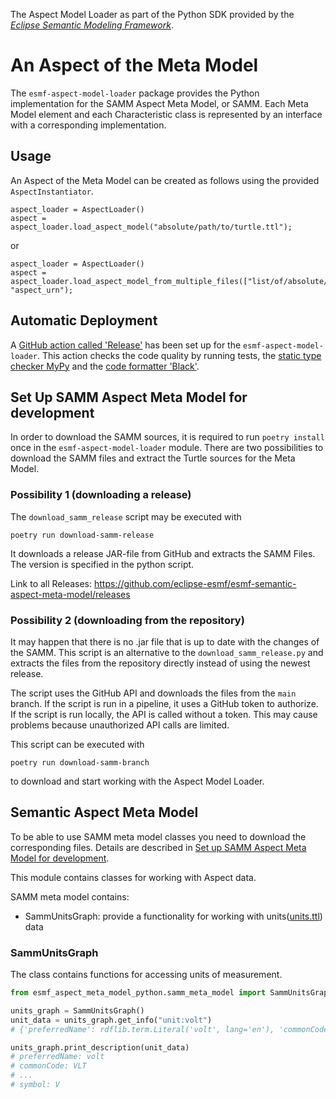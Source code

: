 The Aspect Model Loader as part of the Python SDK provided by the [*Eclipse Semantic Modeling Framework*](
https://projects.eclipse.org/projects/dt.esmf).

# An Aspect of the Meta Model

The `esmf-aspect-model-loader` package provides the Python implementation for the SAMM Aspect Meta Model, or SAMM.
Each Meta Model element and each Characteristic class is represented by an interface with a corresponding
implementation.

## Usage

An Aspect of the Meta Model can be created as follows using the provided `AspectInstantiator`.

```
aspect_loader = AspectLoader()
aspect = aspect_loader.load_aspect_model("absolute/path/to/turtle.ttl");
```

or

```
aspect_loader = AspectLoader()
aspect = aspect_loader.load_aspect_model_from_multiple_files(["list/of/absolute/paths/to/turtles.ttl"], "aspect_urn");
```

## Automatic Deployment

A [GitHub action called 'Release'](https://github.com/eclipse-esmf/esmf-sdk-py-aspect-model-loader/actions/workflows/tagged_release.yml)
has been set up for the `esmf-aspect-model-loader`. This action checks the code quality by running tests, the [static type checker MyPy](https://github.com/python/mypy) and
the [code formatter 'Black'](https://github.com/psf/black).

## Set Up SAMM Aspect Meta Model for development

In order to download the SAMM sources, it is required to run `poetry install` once in the `esmf-aspect-model-loader`
module. There are two possibilities to download the SAMM files and extract the Turtle sources for the Meta Model.

### Possibility 1 (downloading a release)

The `download_samm_release` script may be executed with

```
poetry run download-samm-release
```  

It downloads a release JAR-file from GitHub and extracts the SAMM Files.
The version is specified in the python script.

Link to all Releases: https://github.com/eclipse-esmf/esmf-semantic-aspect-meta-model/releases

### Possibility 2 (downloading from the repository)

It may happen that there is no .jar file that is up to date with the changes of the SAMM.
This script is an alternative to the `download_samm_release.py` and extracts the files from the repository
directly instead of using the newest release.

The script uses the GitHub API and downloads the files from the `main` branch. If the script is run in a
pipeline, it uses a GitHub token to authorize. If the script is run locally, the API is called without a token.
This may cause problems because unauthorized API calls are limited.

This script can be executed with

```
poetry run download-samm-branch
```
to download and start working with the Aspect Model Loader.

## Semantic Aspect Meta Model

To be able to use SAMM meta model classes you need to download the corresponding files. 
Details are described in [Set up SAMM Aspect Meta Model for development](#set-up-samm-aspect-meta-model-for-development).

This module contains classes for working with Aspect data.

SAMM meta model contains:
- SammUnitsGraph: provide a functionality for working with units([units.ttl](./esmf_aspect_meta_model_python/samm_aspect_meta_model/samm/unit/2.1.0/units.ttl)) data

### SammUnitsGraph

The class contains functions for accessing units of measurement.
```python 
from esmf_aspect_meta_model_python.samm_meta_model import SammUnitsGraph

units_graph = SammUnitsGraph()
unit_data = units_graph.get_info("unit:volt")
# {'preferredName': rdflib.term.Literal('volt', lang='en'), 'commonCode': rdflib.term.Literal('VLT'), ... }

units_graph.print_description(unit_data)
# preferredName: volt
# commonCode: VLT
# ...
# symbol: V
```
